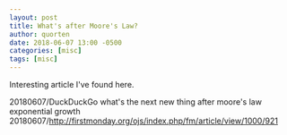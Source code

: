 ```yaml
---
layout: post
title: What's after Moore's Law?
author: quorten
date: 2018-06-07 13:00 -0500
categories: [misc]
tags: [misc]
---
```


Interesting article I've found here.

20180607/DuckDuckGo what's the next new thing after moore's law exponential growth
20180607/http://firstmonday.org/ojs/index.php/fm/article/view/1000/921
